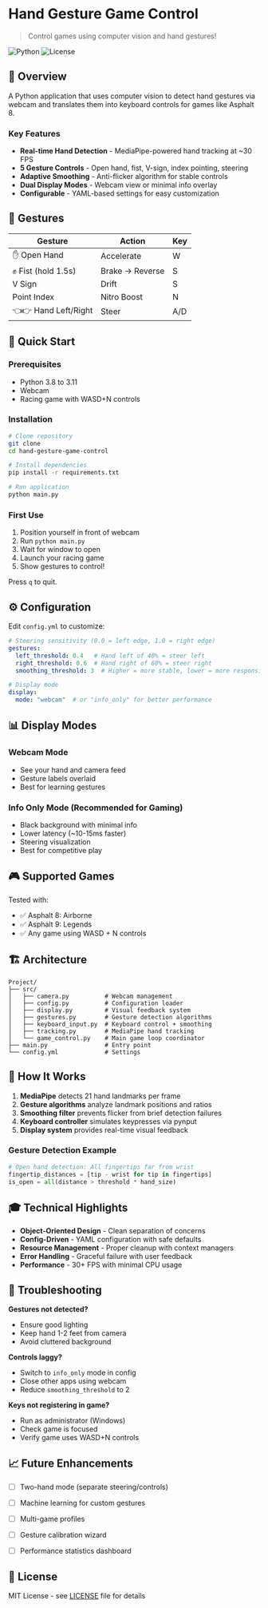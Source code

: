 # Hand Gesture Game Control

> Control games using computer vision and hand gestures!

![Python](https://img.shields.io/badge/python-3.8+-blue.svg)
![License](https://img.shields.io/badge/license-MIT-green.svg)

## 📖 Overview

A Python application that uses computer vision to detect hand gestures via webcam and translates them into keyboard controls for games like Asphalt 8.

### Key Features

- **Real-time Hand Detection** - MediaPipe-powered hand tracking at ~30 FPS
- **5 Gesture Controls** - Open hand, fist, V-sign, index pointing, steering
- **Adaptive Smoothing** - Anti-flicker algorithm for stable controls
- **Dual Display Modes** - Webcam view or minimal info overlay
- **Configurable** - YAML-based settings for easy customization

## 🎯 Gestures

| Gesture               | Action            | Key |
|-----------------------|-------------------|-----|
| ✋ Open Hand          | Accelerate        |  W  |
| ✊ Fist (hold 1.5s)   | Brake → Reverse   |  S  |
| V Sign                | Drift             |  S  |
| Point Index           | Nitro Boost       |  N  |
| 👈👉 Hand Left/Right  | Steer             | A/D |

## 🚀 Quick Start

### Prerequisites

- Python 3.8 to 3.11
- Webcam
- Racing game with WASD+N controls

### Installation
```bash
# Clone repository
git clone 
cd hand-gesture-game-control

# Install dependencies
pip install -r requirements.txt

# Run application
python main.py
```

### First Use

1. Position yourself in front of webcam
2. Run `python main.py`
3. Wait for window to open
4. Launch your racing game
5. Show gestures to control!

Press `q` to quit.

## ⚙️ Configuration

Edit `config.yml` to customize:
```yaml
# Steering sensitivity (0.0 = left edge, 1.0 = right edge)
gestures:
  left_threshold: 0.4   # Hand left of 40% = steer left
  right_threshold: 0.6  # Hand right of 60% = steer right
  smoothing_threshold: 3  # Higher = more stable, lower = more responsive

# Display mode
display:
  mode: "webcam"  # or "info_only" for better performance
```

## 📊 Display Modes

### Webcam Mode
- See your hand and camera feed
- Gesture labels overlaid
- Best for learning gestures

### Info Only Mode (Recommended for Gaming)
- Black background with minimal info
- Lower latency (~10-15ms faster)
- Steering visualization
- Best for competitive play

## 🎮 Supported Games

Tested with:
- ✅ Asphalt 8: Airborne
- ✅ Asphalt 9: Legends
- ✅ Any game using WASD + N controls

## 🏗️ Architecture
```
Project/
├── src/
│   ├── camera.py          # Webcam management
│   ├── config.py          # Configuration loader
│   ├── display.py         # Visual feedback system
│   ├── gestures.py        # Gesture detection algorithms
│   ├── keyboard_input.py  # Keyboard control + smoothing
│   ├── tracking.py        # MediaPipe hand tracking
│   └── game_control.py    # Main game loop coordinator
├── main.py                # Entry point
└── config.yml             # Settings
```

## 🔬 How It Works

1. **MediaPipe** detects 21 hand landmarks per frame
2. **Gesture algorithms** analyze landmark positions and ratios
3. **Smoothing filter** prevents flicker from brief detection failures
4. **Keyboard controller** simulates keypresses via pynput
5. **Display system** provides real-time visual feedback

### Gesture Detection Example
```python
# Open hand detection: All fingertips far from wrist
fingertip_distances = [tip - wrist for tip in fingertips]
is_open = all(distance > threshold * hand_size)
```

## 🎓 Technical Highlights

- **Object-Oriented Design** - Clean separation of concerns
- **Config-Driven** - YAML configuration with safe defaults
- **Resource Management** - Proper cleanup with context managers
- **Error Handling** - Graceful failure with user feedback
- **Performance** - 30+ FPS with minimal CPU usage

## 🐛 Troubleshooting

**Gestures not detected?**
- Ensure good lighting
- Keep hand 1-2 feet from camera
- Avoid cluttered background

**Controls laggy?**
- Switch to `info_only` mode in config
- Close other apps using webcam
- Reduce `smoothing_threshold` to 2

**Keys not registering in game?**
- Run as administrator (Windows)
- Check game is focused
- Verify game uses WASD+N controls

## 📈 Future Enhancements

- [ ] Two-hand mode (separate steering/controls)
- [ ] Machine learning for custom gestures
- [ ] Multi-game profiles
- [ ] Gesture calibration wizard
- [ ] Performance statistics dashboard


## 📝 License

MIT License - see [LICENSE](LICENSE) file for details
